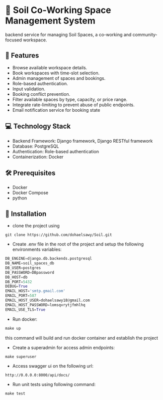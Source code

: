 # :office: Soil Co-Working Space Management System
backend service for managing Soil Spaces, a co-working and community-focused workspace. 

## :dizzy: Features
- Browse available workspace details.
- Book workspaces with time-slot selection.
- Admin management of spaces and bookings.
- Role-based authentication.
- Input validation.
- Booking conflict prevention.
- Filter available spaces by type, capacity, or price range.
- Integrate rate-limiting to prevent abuse of public endpoints.
- Email notification service for booking state

## :computer: Technology Stack

- Backend Framework: Django framework, Django RESTful framework
- Database: PostgreSQL
- Authentication: Role-based authentication
- Containerization: Docker

## :hammer_and_wrench: Prerequisites

- Docker
- Docker Compose
- python 

## :wrench: Installation
- clone the project using
```
git clone https://github.com/dohaelsawy/Soil.git
```
- Create .env file in the root of the project and setup the following environments variables:
```py
DB_ENGINE=django.db.backends.postgresql
DB_NAME=soil_spaces_db
DB_USER=postgres
DB_PASSWORD=DBpassword
DB_HOST=db
DB_PORT=5432
DEBUG=True
EMAIL_HOST='smtp.gmail.com'
EMAIL_PORT=587
EMAIL_HOST_USER=dohaelsawy18@gmail.com
EMAIL_HOST_PASSWORD=lomsqvrytjfmhlhq
EMAIL_USE_TLS=True
```
- Run docker:
```py
make up
```
this command will build and run docker container and establish the project
- Create a superadmin for access admin endpoints:
```py
make superuser
```
- Access swagger ui on the following url:
```
http://0.0.0.0:8000/api/docs/
```
- Run unit tests using following command:
```py
make test
```
